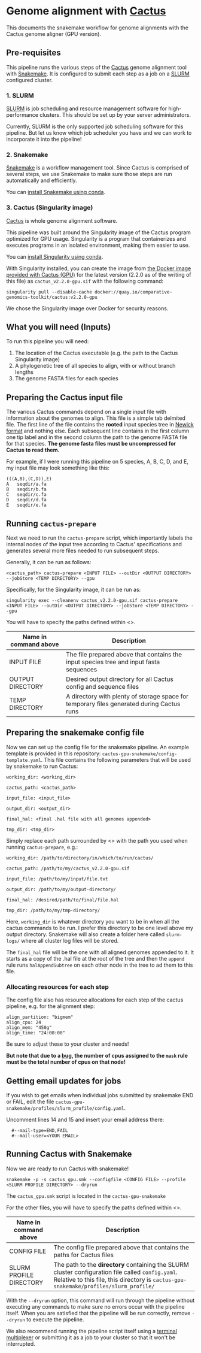 # Genome alignment with [Cactus](https://github.com/ComparativeGenomicsToolkit/cactus)

This documents the snakemake workflow for genome alignments with the Cactus genome aligner (GPU version).

## Pre-requisites

This pipeline runs the various steps of the [Cactus](https://github.com/ComparativeGenomicsToolkit/cactus) genome alignment tool with [Snakemake](https://snakemake.readthedocs.io/en/stable/). It is configured to submit each step as a job on a [SLURM](https://slurm.schedmd.com/overview.html) configured cluster.

### 1. SLURM 

[SLURM](https://slurm.schedmd.com/overview.html) is job scheduling and resource management software for high-performance clusters. This should be set up by your server administrators.

Currently, SLURM is the only supported job scheduling software for this pipeline. But let us know which job scheduler you have and we can work to incorporate it into the pipeline!

### 2. Snakemake

[Snakemake](https://snakemake.readthedocs.io/en/stable/) is a workflow management tool. Since Cactus is comprised of several steps, we use Snakemake to make sure those steps are run automatically and efficiently.

You can [install Snakemake using conda](https://anaconda.org/bioconda/snakemake).

### 3. Cactus (Singularity image)

[Cactus](https://github.com/ComparativeGenomicsToolkit/cactus) is whole genome alignment software.

This pipeline was built around the Singularity image of the Cactus program optimized for GPU usage. Singularity is a program that containerizes and executes programs in an isolated environment, making them easier to use. 

You can [install Singularity using conda](https://anaconda.org/conda-forge/singularity).

With Singularity installed, you can create the image from [the Docker image provided with Cactus (GPU)](https://github.com/ComparativeGenomicsToolkit/cactus/releases) for the latest version (2.2.0 as of the writing of this file) as `cactus_v2.2.0-gpu.sif` with the following command:

```{bash}
singularity pull --disable-cache docker://quay.io/comparative-genomics-toolkit/cactus:v2.2.0-gpu
```

We chose the Singularity image over Docker for security reasons.

## What you will need (Inputs)

To run this pipeline you will need:

1. The location of the Cactus executable (e.g. the path to the Cactus Singularity image)
2. A phylogenetic tree of all species to align, with or without branch lengths
3. The genome FASTA files for each species

## Preparing the Cactus input file

The various Cactus commands depend on a single input file with information about the genomes to align. This file is a simple tab delmited file. The first line of the file contains the **rooted** input species tree in [Newick format](https://en.wikipedia.org/wiki/Newick_format) and nothing else. Each subsequent line contains in the first column one tip label and in the second column the path to the genome FASTA file for that species. **The genome fasta files must be uncompressed for Cactus to read them.**

For example, if I were running this pipeline on 5 species, A, B, C, D, and E, my input file may look something like this:

```
(((A,B),(C,D)),E)
A   seqdir/a.fa
B   seqdir/b.fa
C   seqdir/c.fa
D   seqdir/d.fa
E   seqdir/e.fa
```

## Running `cactus-prepare`

Next we need to run the `cactus-prepare` script, which importantly labels the internal nodes of the input tree according to Cactus' specifications and generates several more files needed to run subsequent steps.

Generally, it can be run as follows:

```{bash}
<cactus_path> cactus-prepare <INPUT FILE> --outDir <OUTPUT DIRECTORY> --jobStore <TEMP DIRECTORY> --gpu
```

Specifically, for the Singularity image, it can be run as:

```{bash}
singularity exec --cleanenv cactus_v2.2.0-gpu.sif cactus-prepare <INPUT FILE> --outDir <OUTPUT DIRECTORY> --jobStore <TEMP DIRECTORY> --gpu
```

You will have to specify the paths defined within <>.

| Name in command above | Description |
|-----------------------|-------------|
| INPUT FILE            | The file prepared above that contains the input species tree and input fasta sequences  |
| OUTPUT DIRECTORY      | Desired output directory for all Cactus config and sequence files |
| TEMP DIRECTORY        | A directory with plenty of storage space for temporary files generated during Cactus runs |

## Preparing the snakemake config file

Now we can set up the config file for the snakemake pipeline. An example template is provided in this repository: `cactus-gpu-snakemake/config-template.yaml`. This file contains the following parameters that will be used by snakemake to run Cactus:

```
working_dir: <working_dir>

cactus_path: <cactus_path>

input_file: <input_file>

output_dir: <output_dir>

final_hal: <final .hal file with all genomes appended>

tmp_dir: <tmp_dir>
```

Simply replace each path surrounded by <> with the path you used when running `cactus-prepare`, e.g.:

```
working_dir: /path/to/directory/in/which/to/run/cactus/

cactus_path: /path/to/my/cactus_v2.2.0-gpu.sif

input_file: /path/to/my/input/file.txt

output_dir: /path/to/my/output-directory/

final_hal: /desired/path/to/final/file.hal

tmp_dir: /path/to/my/tmp-directory/
```

Here, `working_dir` is whatever directory you want to be in when all the cactus commands to be run. I prefer this directory to be one level above my output directory. Snakemake will also create a folder here called `slurm-logs/` where all cluster log files will be stored.

The `final_hal` file will be the one with all aligned genomes appended to it. It starts as a copy of the .hal file at the root of the tree and then the `append` rule runs `halAppendSubtree` on each other node in the tree to ad them to this file.

### Allocating resources for each step

The config file also has resource allocations for each step of the cactus pipeline, e.g. for the alignment step:

```
align_partition: "bigmem"
align_cpu: 24
align_mem: "450g"
align_time: "24:00:00"
```

Be sure to adjust these to your cluster and needs!

**But note that due to a [bug](https://github.com/ComparativeGenomicsToolkit/cactus/issues/709), the number of cpus assigned to the `mask` rule must be the total number of cpus on that node!**

## Getting email updates for jobs

If you wish to get emails when individual jobs submitted by snakemake END or FAIL, edit the file `cactus-gpu-snakemake/profiles/slurm_profile/config.yaml`. 

Uncomment lines 14 and 15 and insert your email address there:

```
  #--mail-type=END,FAIL
  #--mail-user=<YOUR EMAIL>
```

## Running Cactus with Snakemake

Now we are ready to run Cactus with snakemake!

```{bash}
snakemake -p -s cactus_gpu.smk --configfile <CONFIG FILE> --profile <SLURM PROFILE DIRECTORY> --dryrun
```

The `cactus_gpu.smk` script is located in the `cactus-gpu-snakemake`

For the other files, you will have to specify the paths defined within <>.

| Name in command above      | Description |
|----------------------------|-------------|
| CONFIG FILE                | The config file prepared above that contains the paths for Cactus files |
| SLURM PROFILE DIRECTORY    | The path to the **directory** containing the SLURM cluster configuration file called `config.yaml`. Relative to this file, this directory is `cactus-gpu-snakemake/profiles/slurm_profile/` |

With the `--dryrun` option, this command will run through the pipeline without executing any commands to make sure no errors occur with the pipeline itself. When you are satisfied that the pipeline will be run correctly, remove `--dryrun` to execute the pipeline.

We also recommend running the pipeline script itself using a [terminal multiplexer](https://en.wikipedia.org/wiki/Terminal_multiplexer) or submitting it as a job to your cluster so that it won't be interrupted.

